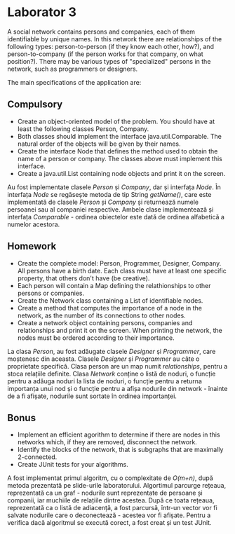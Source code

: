# Laborator 3

A social network contains persons and companies, each of them identifiable by unique names.
In this network there are relationships of the following types: person-to-person (if they know each other, how?), and person-to-company (if the person works for that company, on what position?).
There may be various types of "specialized" persons in the network, such as programmers or designers.

The main specifications of the application are:

## Compulsory

- Create an object-oriented model of the problem. You should have at least the following classes Person, Company.
- Both classes should implement the interface java.util.Comparable. The natural order of the objects will be given by their names.
- Create the interface Node that defines the method used to obtain the name of a person or company. The classes above must implement this interface.
- Create a java.util.List containing node objects and print it on the screen.

Au fost implementate clasele *Person* și *Company*, dar și interfața *Node*. În interfața *Node* se regăsește metoda de tip String *getName()*, care este implementată de clasele *Person* și *Company* și returnează numele persoanei sau al companiei respective. Ambele clase implementează și interfața *Comparable* - ordinea obiectelor este dată de ordinea alfabetică a numelor acestora.

## Homework

- Create the complete model: Person, Programmer, Designer, Company. All persons have a birth date. Each class must have at least one specific property, that others don't have (be creative).
- Each person will contain a Map defining the relathionships to other persons or companies.
- Create the Network class containing a List of identifiable nodes.
- Create a method that computes the importance of a node in the network, as the number of its connections to other nodes.
- Create a network object containing persons, companies and relationships and print it on the screen. When printing the network, the nodes must be ordered according to their importance.

La clasa *Person*, au fost adăugate clasele *Designer* și *Programmer*, care moștenesc din aceasta. Clasele *Designer* și *Programmer* au câte o proprietate specifică. Clasa person are un map numit *relationships*, pentru a stoca relațiile definite. Clasa *Network* conține o listă de noduri, o funcție pentru a adăuga noduri la lista de noduri, o funcție pentru a returna importanța unui nod și o funcție pentru a afișa nodurile din network - înainte de a fi afișate, nodurile sunt sortate în ordinea importanței.

## Bonus

- Implement an efficient agorithm to determine if there are nodes in this networks which, if they are removed, disconnect the network.
- Identify the blocks of the network, that is subgraphs that are maximally 2-connected.
- Create JUnit tests for your algorithms.

A fost implementat primul algoritm, cu o complexitate de *O(m+n)*, după metoda prezentată pe slide-urile laboratorului. Algortimul parcurge rețeaua, reprezentată ca un graf - nodurile sunt reprezentate de persoane și companii, iar muchiile de relațiile dintre acestea. După ce toata rețeaua, reprezentată ca o listă de adiacență, a fost parcursă, într-un vector vor fi salvate nodurile care o deconectează - acestea vor fi afișate. Pentru a verifica dacă algoritmul se execută corect, a fost creat și un test JUnit.
